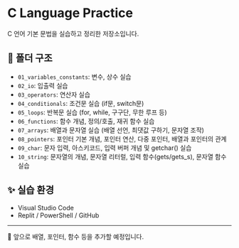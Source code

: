 # C Language Practice

C 언어 기본 문법을 실습하고 정리한 저장소입니다.

## 📂 폴더 구조

- `01_variables_constants`: 변수, 상수 실습
- `02_io`: 입출력 실습
- `03_operators`: 연산자 실습
- `04_conditionals`: 조건문 실습 (if문, switch문)
- `05_loops`: 반복문 실습 (for, while, 구구단, 무한 루프 등)
- `06_functions`: 함수 개념, 정의/호출, 재귀 함수 실습
- `07_arrays`: 배열과 문자열 실습 (배열 선언, 최댓값 구하기, 문자열 조작)
- `08_pointers`: 포인터 기본 개념, 포인터 연산, 다중 포인터, 배열과 포인터의 관계
- `09_char`: 문자 입력, 아스키코드, 입력 버퍼 개념 및 getchar() 실습
- `10_string`: 문자열의 개념, 문자열 리터럴, 입력 함수(gets/gets_s), 문자열 함수 실습


## ✨ 실습 환경

- Visual Studio Code  
- Replit / PowerShell / GitHub

---

🚀 앞으로 배열, 포인터, 함수 등을 추가할 예정입니다.
